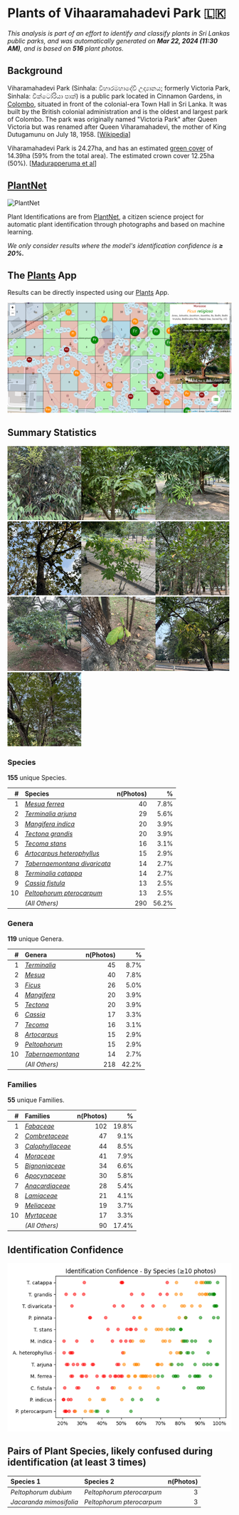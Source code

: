 # Plants of Vihaaramahadevi Park :sri_lanka:

*This analysis is part of an effort to identify and classify plants in Sri Lankas public parks, and was automatically generated on  **Mar 22, 2024 (11:30 AM)**, and is based on  **516** plant photos.*

## Background

Viharamahadevi Park (Sinhala: විහාරමහාදේවී උද්‍යානය; formerly Victoria Park, Sinhala: වික්ටෝරියා පාක්) is a public park located in Cinnamon Gardens, in [Colombo](https://en.wikipedia.org/wiki/Colombo), situated in front of the colonial-era Town Hall in Sri Lanka. It was built by the British colonial administration and is the oldest and largest park of Colombo. The park was originally named "Victoria Park" after Queen Victoria but was renamed after Queen Viharamahadevi, the mother of King Dutugamunu on July 18, 1958. [[Wikipedia](https://en.wikipedia.org/wiki/Viharamahadevi_Park)]

Viharamahadevi Park is 24.27ha, and has an estimated [green cover](https://en.wikipedia.org/wiki/Vegetation) of 14.39ha (59% from the total area). The estimated crown cover 12.25ha (50%). [[Madurapperuma et al](https://www.researchgate.net/publication/282250239_CrownTree_cover_of_Viharamahadevi_Park_Colombo)]

## [PlantNet](https://plantnet.org)

![PlantNet](https://plantnet.org/wp-content/uploads/2020/12/plantnet_header.png)

Plant Identifications are from  [PlantNet](https://plantnet.org), a citizen science project for automatic plant identification through photographs and based on machine learning.

*We only consider results where the model's identification confidence is **≥ 20%.***

## The [Plants](https://nuuuwan.github.io/plants) App

Results can be directly inspected using our [Plants](https://nuuuwan.github.io/plants) App.

![App](images/app.png)

## Summary Statistics

<img src="data/images/Photo-2024-03-11-07-03-27.jpg" alt="Mesua ferrea" width="33%" style= /><img src="data/images/Photo-2024-03-21-07-08-12.jpg" alt="Terminalia arjuna" width="33%" style= /><img src="data/images/Photo-2024-03-21-08-12-16.jpg" alt="Mangifera indica" width="33%" style= /><img src="data/images/Photo-2024-03-19-07-18-25.jpg" alt="Tectona grandis" width="33%" style= /><img src="data/images/Photo-2024-03-11-06-40-57.jpg" alt="Tecoma stans" width="33%" style= /><img src="data/images/Photo-2024-03-08-07-07-47.jpg" alt="Artocarpus heterophyllus" width="33%" style= /><img src="data/images/Photo-2024-03-11-06-27-36.jpg" alt="Tabernaemontana divaricata" width="33%" style= /><img src="data/images/Photo-2024-03-11-06-36-36.jpg" alt="Terminalia catappa" width="33%" style= /><img src="data/images/Photo-2024-03-08-07-09-59.jpg" alt="Cassia fistula" width="33%" style= /><img src="data/images/Photo-2024-03-22-08-05-36.jpg" alt="Peltophorum pterocarpum" width="33%" style= />

### Species

**155** unique Species.

| # | Species | n(Photos) | % |
| ---: | :--- | ---: | ---: |
| 1 | [*Mesua ferrea*](https://en.wikipedia.org/wiki/Mesua_ferrea) | 40 | 7.8% |
| 2 | [*Terminalia arjuna*](https://en.wikipedia.org/wiki/Terminalia_arjuna) | 29 | 5.6% |
| 3 | [*Mangifera indica*](https://en.wikipedia.org/wiki/Mangifera_indica) | 20 | 3.9% |
| 4 | [*Tectona grandis*](https://en.wikipedia.org/wiki/Tectona_grandis) | 20 | 3.9% |
| 5 | [*Tecoma stans*](https://en.wikipedia.org/wiki/Tecoma_stans) | 16 | 3.1% |
| 6 | [*Artocarpus heterophyllus*](https://en.wikipedia.org/wiki/Artocarpus_heterophyllus) | 15 | 2.9% |
| 7 | [*Tabernaemontana divaricata*](https://en.wikipedia.org/wiki/Tabernaemontana_divaricata) | 14 | 2.7% |
| 8 | [*Terminalia catappa*](https://en.wikipedia.org/wiki/Terminalia_catappa) | 14 | 2.7% |
| 9 | [*Cassia fistula*](https://en.wikipedia.org/wiki/Cassia_fistula) | 13 | 2.5% |
| 10 | [*Peltophorum pterocarpum*](https://en.wikipedia.org/wiki/Peltophorum_pterocarpum) | 13 | 2.5% |
|  | *(All Others)* | 290 | 56.2% |

### Genera

**119** unique Genera.

| # | Genera | n(Photos) | % |
| ---: | :--- | ---: | ---: |
| 1 | [*Terminalia*](https://en.wikipedia.org/wiki/Terminalia) | 45 | 8.7% |
| 2 | [*Mesua*](https://en.wikipedia.org/wiki/Mesua) | 40 | 7.8% |
| 3 | [*Ficus*](https://en.wikipedia.org/wiki/Ficus) | 26 | 5.0% |
| 4 | [*Mangifera*](https://en.wikipedia.org/wiki/Mangifera) | 20 | 3.9% |
| 5 | [*Tectona*](https://en.wikipedia.org/wiki/Tectona) | 20 | 3.9% |
| 6 | [*Cassia*](https://en.wikipedia.org/wiki/Cassia) | 17 | 3.3% |
| 7 | [*Tecoma*](https://en.wikipedia.org/wiki/Tecoma) | 16 | 3.1% |
| 8 | [*Artocarpus*](https://en.wikipedia.org/wiki/Artocarpus) | 15 | 2.9% |
| 9 | [*Peltophorum*](https://en.wikipedia.org/wiki/Peltophorum) | 15 | 2.9% |
| 10 | [*Tabernaemontana*](https://en.wikipedia.org/wiki/Tabernaemontana) | 14 | 2.7% |
|  | *(All Others)* | 218 | 42.2% |

### Families

**55** unique Families.

| # | Families | n(Photos) | % |
| ---: | :--- | ---: | ---: |
| 1 | [*Fabaceae*](https://en.wikipedia.org/wiki/Fabaceae) | 102 | 19.8% |
| 2 | [*Combretaceae*](https://en.wikipedia.org/wiki/Combretaceae) | 47 | 9.1% |
| 3 | [*Calophyllaceae*](https://en.wikipedia.org/wiki/Calophyllaceae) | 44 | 8.5% |
| 4 | [*Moraceae*](https://en.wikipedia.org/wiki/Moraceae) | 41 | 7.9% |
| 5 | [*Bignoniaceae*](https://en.wikipedia.org/wiki/Bignoniaceae) | 34 | 6.6% |
| 6 | [*Apocynaceae*](https://en.wikipedia.org/wiki/Apocynaceae) | 30 | 5.8% |
| 7 | [*Anacardiaceae*](https://en.wikipedia.org/wiki/Anacardiaceae) | 28 | 5.4% |
| 8 | [*Lamiaceae*](https://en.wikipedia.org/wiki/Lamiaceae) | 21 | 4.1% |
| 9 | [*Meliaceae*](https://en.wikipedia.org/wiki/Meliaceae) | 19 | 3.7% |
| 10 | [*Myrtaceae*](https://en.wikipedia.org/wiki/Myrtaceae) | 17 | 3.3% |
|  | *(All Others)* | 90 | 17.4% |

## Identification Confidence

![](images/identification_score.species.png)

## Pairs of Plant Species, likely confused during identification (at least 3 times)

| Species 1 | Species 2 | n(Photos) |
| :--- | :--- | ---: |
| *Peltophorum dubium* | *Peltophorum pterocarpum* | 3 |
| *Jacaranda mimosifolia* | *Peltophorum pterocarpum* | 3 |
